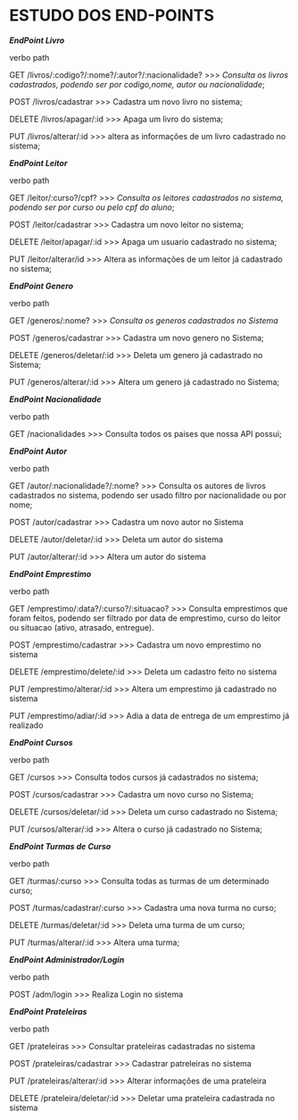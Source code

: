 # ESTUDO DOS END-POINTS

***EndPoint Livro***

verbo           path               

GET             /livros/:codigo?/:nome?/:autor?/:nacionalidade?   >>> _Consulta os livros cadastrados, podendo ser por codigo,nome, autor ou nacionalidade_;

POST            /livros/cadastrar       >>> Cadastra um novo livro no sistema;

DELETE          /livros/apagar/:id      >>> Apaga um livro do sistema;

PUT             /livros/alterar/:id     >>> altera as informações de um livro cadastrado no sistema;


***EndPoint Leitor***

verbo           path

GET             /leitor/:curso?/cpf?    >>> _Consulta os leitores cadastrados no sistema, podendo ser por curso ou pelo cpf do aluno_;

POST            /leitor/cadastrar       >>> Cadastra um novo leitor no sistema;

DELETE          /leitor/apagar/:id      >>> Apaga um usuario cadastrado no sistema;

PUT             /leitor/alterar/id      >>> Altera as informações de um leitor já cadastrado no sistema;



***EndPoint Genero***

verbo           path

GET             /generos/:nome?                 >>> _Consulta os generos cadastrados no Sistema_

POST            /generos/cadastrar              >>> Cadastra um novo genero no Sistema;

DELETE          /generos/deletar/:id            >>> Deleta um genero já cadastrado no Sistema;

PUT             /generos/alterar/:id            >>> Altera um genero já cadastrado no Sistema;


***EndPoint Nacionalidade***

verbo           path

GET             /nacionalidades                  >>> Consulta todos os paises que nossa API possui;


***EndPoint Autor***

verbo           path

GET             /autor/:nacionalidade?/:nome?   >>> Consulta os autores de livros cadastrados no sistema, podendo ser usado filtro por nacionalidade ou por nome;

POST            /autor/cadastrar                >>> Cadastra um novo autor no Sistema

DELETE          /autor/deletar/:id              >>> Deleta um autor do sistema

PUT             /autor/alterar/:id              >>> Altera um autor do sistema


***EndPoint Emprestimo***

verbo           path

GET             /emprestimo/:data?/:curso?/:situacao?   >>> Consulta emprestimos que foram feitos, podendo ser filtrado por data de emprestimo, curso do leitor ou situacao (ativo, atrasado, entregue).

POST            /emprestimo/cadastrar                   >>> Cadastra um novo emprestimo no sistema

DELETE          /emprestimo/delete/:id                  >>> Deleta um cadastro feito no sistema

PUT             /emprestimo/alterar/:id                 >>> Altera um emprestimo já cadastrado no sistema

PUT             /emprestimo/adiar/:id                   >>> Adia a data de entrega de um emprestimo já realizado

***EndPoint Cursos***

verbo           path

GET             /cursos                     >>> Consulta todos cursos já cadastrados no sistema;

POST            /cursos/cadastrar           >>> Cadastra um novo curso no Sistema;

DELETE          /cursos/deletar/:id         >>> Deleta um curso cadastrado no Sistema;

PUT             /cursos/alterar/:id         >>> Altera o curso já cadastrado no Sistema;

***EndPoint Turmas de Curso***

verbo           path

GET             /turmas/:curso              >>> Consulta todas as turmas de um determinado curso;

POST            /turmas/cadastrar/:curso    >>> Cadastra uma nova turma no curso;

DELETE          /turmas/deletar/:id  >>> Deleta uma turma de um curso;

PUT             /turmas/alterar/:id  >>> Altera uma turma;


***EndPoint   Administrador/Login***

verbo           path

POST            /adm/login              >>> Realiza Login no sistema


***EndPoint Prateleiras***

verbo           path

GET             /prateleiras                    >>> Consultar prateleiras cadastradas no sistema

POST            /prateleiras/cadastrar            >>> Cadastrar patreleiras no sistema

PUT             /prateleiras/alterar/:id          >>> Alterar informações de uma prateleira

DELETE          /prateleira/deletar/:id           >>> Deletar uma prateleira cadastrada no sistema



